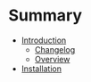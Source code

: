 # Summary

* [Introduction](README.md)
   * [Changelog](introduction/changelog.md)
   * [Overview](introduction/overview.md)
* [Installation](installation.md)

